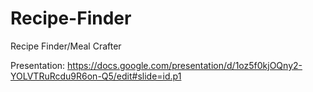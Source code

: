 # Recipe-Finder
Recipe Finder/Meal Crafter

Presentation:
https://docs.google.com/presentation/d/1oz5f0kjOQny2-YOLVTRuRcdu9R6on-Q5/edit#slide=id.p1
